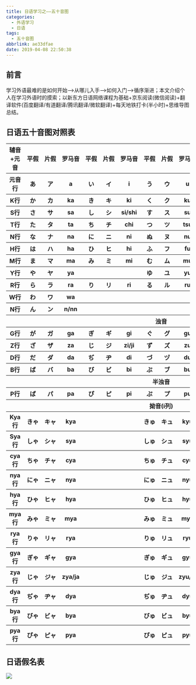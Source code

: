 ```yaml
---
title: 日语学习之——五十音图
categories:
  - 外语学习
  - 日语
tags:
  - 五十音图
abbrlink: ae33dfae
date: 2019-04-08 22:50:38
---
```


## 前言
学习外语最难的是如何开始——>从哪儿入手——>如何入门——>循序渐进；本文介绍个人在学习外语时的摸索；以新东方日语网络课程为基础+京东阅读(微信阅读)+翻译软件(百度翻译/有道翻译/腾讯翻译/微软翻译)+每天地铁打卡(半小时)+思维导图总结。       


<!--more-->


## 日语五十音图对照表

<table border="0" cellspacing="0"><tr><th align="center">辅音+元音</th><th nowrap="nowrap" align="center">平假</th><th nowrap="nowrap" align="center">片假</th><th nowrap="nowrap" align="center">罗马音</th><th nowrap="nowrap" align="center">平假</th><th nowrap="nowrap" align="center">片假</th><th nowrap="nowrap" align="center">罗马音</th><th nowrap="nowrap" align="center">平假</th><th nowrap="nowrap" align="center">片假</th><th nowrap="nowrap" align="center">罗马音</th><th nowrap="nowrap" align="center">平假</th><th nowrap="nowrap" align="center">片假</th><th nowrap="nowrap" align="center">罗马音</th><th nowrap="nowrap" align="center">平假</th><th nowrap="nowrap" align="center">片假</th><th nowrap="nowrap" align="center">罗马音</th></tr><tr><th>元音行</th><th>あ</th><th>ア</th><th>a</th><th>い</th><th>イ</th><th>i</th><th>う</th><th>ウ</th><th>u</th><th>え</th><th>エ</th><th>e</th><th>お</th><th>オ</th><th>o</th></tr><tr><th>K行</th><th>か</th><th>カ</th><th>ka</th><th>き</th><th>キ</th><th>ki</th><th>く</th><th>ク</th><th>ku</th><th>け</th><th>ケ</th><th>ke</th><th>こ</th><th>コ</th><th>ko</th></tr><tr><th>S行</th><th>さ</th><th>サ</th><th>sa</th><th>し</th><th>シ</th><th>si/shi</th><th>す</th><th>ス</th><th>su</th><th>せ</th><th>セ</th><th>se</th><th>そ</th><th>ソ</th><th>so</th></tr><tr><th>T行</th><th>た</th><th>タ</th><th>ta</th><th>ち</th><th>チ</th><th>chi</th><th>つ</th><th>ツ</th><th>tsu</th><th>て</th><th>テ</th><th>te</th><th>と</th><th>ト</th><th>to</th></tr><tr><th>N行</th><th>な</th><th>ナ</th><th>na</th><th>に</th><th>ニ</th><th>ni</th><th>ぬ</th><th>ヌ</th><th>nu</th><th>ね</th><th>ネ</th><th>ne</th><th>の</th><th>ノ</th><th>no</th></tr><tr><th>H行</th><th>は</th><th>ハ</th><th>ha</th><th>ひ</th><th>ヒ</th><th>hi</th><th>ふ</th><th>フ</th><th>fu</th><th>へ</th><th>ヘ</th><th>he</th><th>ほ</th><th>ホ</th><th>ho</th></tr><tr><th>M行</th><th>ま</th><th>マ</th><th>ma</th><th>み</th><th>ミ</th><th>mi</th><th>む</th><th>ム</th><th>mu</th><th>め</th><th>メ</th><th>me</th><th>も</th><th>モ</th><th>mo</th></tr><tr><th>Y行</th><th>や</th><th>ヤ</th><th>ya</th><th></th><th></th><th></th><th>ゆ</th><th>ユ</th><th>yu</th><th></th><th></th><th></th><th>よ</th><th>ヨ</th><th>yo</th></tr><tr><th>R行</th><th>ら</th><th>ラ</th><th>ra</th><th>り</th><th>リ</th><th>ri</th><th>る</th><th>ル</th><th>ru</th><th>れ</th><th>レ</th><th>re</th><th>ろ</th><th>ロ</th><th>ro</th></tr><tr><th>W行</th><th>わ</th><th>ワ</th><th>wa</th><th></th><th></th><th></th><th></th><th></th><th></th><th></th><th></th><th></th><th>を</th><th>ヲ</th><th>wo</th></tr><tr><th>N行</th><th>ん</th><th>ン</th><th>n/nn</th><th></th><th></th><th></th><th></th><th></th><th></th><th></th><th></th><th></th><th></th><th></th><th></th></tr><tr><th colspan="16">浊音</th></tr><tr><th>G行</th><th>が</th><th>ガ</th><th>ga</th><th>ぎ</th><th>ギ</th><th>gi</th><th>ぐ</th><th>グ</th><th>gu</th><th>げ</th><th>ゲ</th><th>ge</th><th>ご</th><th>ゴ</th><th>go</th></tr><tr><th>Z行</th><th>ざ</th><th>ザ</th><th>za</th><th>じ</th><th>ジ</th><th>zi/ji</th><th>ず</th><th>ズ</th><th>zu</th><th>ぜ</th><th>ゼ</th><th>ze</th><th>ぞ</th><th>ゾ</th><th>zo</th></tr><tr><th>D行</th><th>だ</th><th>ダ</th><th>da</th><th>ぢ</th><th>ヂ</th><th>di</th><th>づ</th><th>ヅ</th><th>du</th><th>で</th><th>デ</th><th>de</th><th>ど</th><th>ド</th><th>do</th></tr><tr><th>B行</th><th>ば</th><th>バ</th><th>ba</th><th>び</th><th>ビ</th><th>bi</th><th>ぶ</th><th>ブ</th><th>bu</th><th>べ</th><th>ベ</th><th>be</th><th>ぼ</th><th>ボ</th><th>bo</th></tr><tr><th align="center" colspan="16">半浊音</th></tr><tr><th>P行</th><th>ぱ</th><th>パ</th><th>pa</th><th>ぴ</th><th>ピ</th><th>pi</th><th>ぷ</th><th>プ</th><th>pu</th><th>ぺ</th><th>ペ</th><th>pe</th><th>ぽ</th><th>ポ</th><th>po</th></tr><tr><th colspan="16" align="center">拗音(i列)</th></tr><tr><th>Kya行</th><th>きゃ</th><th>キャ</th><th>kya</th><th></th><th></th><th></th><th>きゅ</th><th>キュ</th><th>kyu</th><th></th><th></th><th></th><th>きょ</th><th>キョ</th><th>kyo</th></tr><tr><th>Sya行</th><th>しゃ</th><th>シャ</th><th>sya</th><th></th><th></th><th></th><th>しゅ</th><th>シュ</th><th>syu</th><th></th><th></th><th></th><th>しょ</th><th>ショ</th><th>syo</th></tr><tr><th>cya行</th><th>ちゃ</th><th>チャ</th><th>cya</th><th></th><th></th><th></th><th>ちゅ</th><th>チュ</th><th>cyu</th><th></th><th></th><th></th><th>ちょ</th><th>チョ</th><th>cyo</th></tr><tr><th>nya行</th><th>にゃ</th><th>ニャ</th><th>nya</th><th></th><th></th><th></th><th>にゅ</th><th>ニュ</th><th>nyu</th><th></th><th></th><th></th><th>にょ</th><th>ニョ</th><th>nyo</th></tr><tr><th>hya行</th><th>ひゃ</th><th>ヒャ</th><th>hya</th><th></th><th></th><th></th><th>ひゅ</th><th>ヒュ</th><th>hyu</th><th></th><th></th><th></th><th>ひょ</th><th>ヒョ</th><th>hyo</th></tr><tr><th>mya行</th><th>みゃ</th><th>ミャ</th><th>mya</th><th></th><th></th><th></th><th>みゅ</th><th>ミュ</th><th>myu</th><th></th><th></th><th></th><th>みょ</th><th>ミョ</th><th>myo</th></tr><tr><th>rya行</th><th>りゃ</th><th>リャ</th><th>rya</th><th></th><th></th><th></th><th>りゅ</th><th>リュ</th><th>ryu</th><th></th><th></th><th></th><th>りょ</th><th>リョ</th><th>ryo</th></tr><tr><th>gya行</th><th>ぎゃ</th><th>ギャ</th><th>gya</th><th></th><th></th><th></th><th>ぎゅ</th><th>ギュ</th><th>gyu</th><th></th><th></th><th></th><th>ぎょ</th><th>ギョ</th><th>gyo</th></tr><tr><th>zya行</th><th>じゃ</th><th>ジャ</th><th>zya/ja</th><th></th><th></th><th></th><th>じゅ</th><th>ジュ</th><th>zyu/ju</th><th></th><th></th><th></th><th>じょ</th><th>ジョ</th><th>zyo/jo</th></tr><tr><th>dya行</th><th>ぢゃ</th><th>ヂャ</th><th>dya</th><th></th><th></th><th></th><th>ぢゅ</th><th>ヂュ</th><th>dyu</th><th></th><th></th><th></th><th>ぢょ</th><th>ヂョ</th><th>dyo</th></tr><tr><th>bya行</th><th>びゃ</th><th>ビャ</th><th>bya</th><th></th><th></th><th></th><th>びゅ</th><th>ビュ</th><th>byu</th><th></th><th></th><th></th><th>びょ</th><th>ビョ</th><th>byo</th></tr><tr><th>pya行</th><th>ぴゃ</th><th>ピャ</th><th>pya</th><th></th><th></th><th></th><th>ぴゅ</th><th>ピュ</th><th>pyu</th><th></th><th></th><th></th><th>ぴょ</th><th>ピョ</th><th>pyo</th></tr><table>

## 日语假名表

![][1]


[1]:https://jsd.onmicrosoft.cn/gh/PGzxc/CDN/blog-image/japan-kana-table.jpg